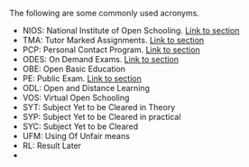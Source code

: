 The following are some commonly used acronyms.

- NIOS: National Institute of Open Schooling. [Link to section](/wiki/About.md#about-nios)
- TMA: Tutor Marked Assignments. [Link to section](/wiki/Exams-Assignments.md#tma-tutor-marked-assignment)
- PCP: Personal Contact Program. [Link to section](/wiki/Exams-Assignments.md#pcp-personal-contact-programme)
- ODES: On Demand Exams. [Link to section](/wiki/Exams-Assignments.md#on-demand-examination)
- OBE: Open Basic Education
- PE: Public Exam. [Link to section](/wiki/Exams-Assignments.md#public-examination)
- ODL: Open and Distance Learning
- VOS: Virtual Open Schooling
- SYT: Subject Yet to be Cleared in Theory
- SYP: Subject Yet to be Cleared in practical 
- SYC: Subject Yet to be Cleared
- UFM: Using Of Unfair means 
- RL: Result Later
- 

